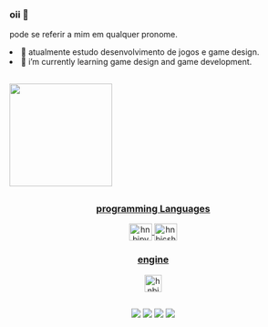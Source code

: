 ### oii 👋


pode se referir a mim em qualquer pronome.


<li>
🌱 atualmente estudo desenvolvimento de jogos e game design.</li>
<li/> 🌱 i’m currently learning game design and game development. 


  ##

<div>
  <a href="https://github.com/thnbi">
  <img height="180em" src="https://github-readme-stats.vercel.app/api?username=thnbi&show_icons=true&theme=shades-of-purple&include_all_commits=true&count_private=true"/>
   

<div
  <img height="180em" src="https://github-readme-stats.vercel.app/api/top-langs/?username=thnbi&show_icons=true&layout=compact&langs_count=7&theme=shades-of-purple"/>

  ##
 
<div align="center">

   ### programming Languages 
<div align="center">

  <img align="center" alt=hnbipy height="30" width="40" src="https://cdn.jsdelivr.net/gh/devicons/devicon/icons/python/python-original.svg" />
  <img align="center" alt=hnbicsharp height="30" width="40"src="https://cdn.jsdelivr.net/gh/devicons/devicon/icons/csharp/csharp-original.svg" />
<div align="center">
 
  
 ### engine
 <div align="center">
 <img align="center" alt=hnbipy height="30" src="https://cdn.discordapp.com/attachments/821200514041511948/937059322666573845/PngItem_5356083.png" />
    </div>
   
##
    
   <div> 
  <a href="https://www.instagram.com/re_hnbi/" target="_blank"><img src="https://img.shields.io/badge/-Instagram-%23E4405F?style=for-the-badge&logo=instagram&logoColor=white" target="_blank"></a>
 	<a href="https://www.twitch.tv/hnbii" target="_blank"><img src="https://img.shields.io/badge/Twitch-9146FF?style=for-the-badge&logo=twitch&logoColor=white" target="_blank"></a>
 <a href="https://twitter.com/thnbii" target="_blank"><img src="https://img.shields.io/badge/Twitter-1DA1F2?style=for-the-badge&logo=twitter&logoColor=white" target="_blank"></a> 
  <a href="https://www.tiktok.com/@thnbi" target="_blank"><img src="https://img.shields.io/badge/TikTok-000000?style=for-the-badge&logo=tiktok&logoColor=white" target="_blank"></a> 
 
   
    


